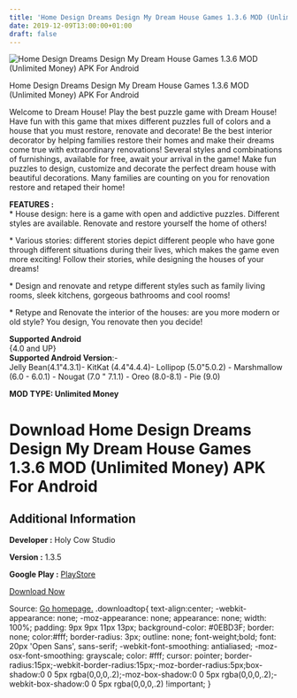 ```yaml
---
title: 'Home Design Dreams Design My Dream House Games 1.3.6 MOD (Unlimited Money) APK For Android'
date: 2019-12-09T13:00:00+01:00
draft: false
---
```


![Home Design Dreams Design My Dream House Games 1.3.6 MOD (Unlimited Money) APK For Android](https://i0.wp.com/apkhome.net/wp-content/uploads/2019/11/Home-Design-Dreams-Design-My-Dream-House-Games.png "Home Design Dreams Design My Dream House Games 1.3.6 MOD (Unlimited Money) APK For Android")

  

Home Design Dreams Design My Dream House Games 1.3.6 MOD (Unlimited Money) APK For Android

Welcome to Dream House! Play the best puzzle game with Dream House! Have fun with this game that mixes different puzzles full of colors and a house that you must restore, renovate and decorate! Be the best interior decorator by helping families restore their homes and make their dreams come true with extraordinary renovations! Several styles and combinations of furnishings, available for free, await your arrival in the game! Make fun puzzles to design, customize and decorate the perfect dream house with beautiful decorations. Many families are counting on you for renovation restore and retaped their home!

**FEATURES :**  
\* House design: here is a game with open and addictive puzzles. Different styles are available. Renovate and restore yourself the home of others!

\* Various stories: different stories depict different people who have gone through different situations during their lives, which makes the game even more exciting! Follow their stories, while designing the houses of your dreams!

\* Design and renovate and retype different styles such as family living rooms, sleek kitchens, gorgeous bathrooms and cool rooms!

\* Retype and Renovate the interior of the houses: are you more modern or old style? You design, You renovate then you decide!

**Supported Android**  
{4.0 and UP}  
**Supported Android Version**:-  
Jelly Bean(4.1"4.3.1)- KitKat (4.4"4.4.4)- Lollipop (5.0"5.0.2) - Marshmallow (6.0 - 6.0.1) - Nougat (7.0 " 7.1.1) - Oreo (8.0-8.1) - Pie (9.0)

**MOD TYPE: Unlimited Money**

Download Home Design Dreams Design My Dream House Games 1.3.6 MOD (Unlimited Money) APK For Android
===================================================================================================

Additional Information
----------------------

**Developer :** Holy Cow Studio

**Version :** 1.3.5

**Google Play :** [PlayStore](https://play.google.com/store/apps/details?id=com.holycowstudio.homedesigndreams)

  

[Download Now](https://store4app.co/post/home-design-dreams-design-my-dream-house-games-1-3-6-mod-unlimited-money-apk-for-android_1574929826)

  
Source: [Go homepage.](https://store4app.co/post/home-design-dreams-design-my-dream-house-games-1-3-6-mod-unlimited-money-apk-for-android_1574929826) .downloadtop{ text-align:center; -webkit-appearance: none; -moz-appearance: none; appearance: none; width: 100%; padding: 9px 9px 11px 13px; background-color: #0EBD3F; border: none; color:#fff; border-radius: 3px; outline: none; font-weight;bold; font: 20px 'Open Sans', sans-serif; -webkit-font-smoothing: antialiased; -moz-osx-font-smoothing: grayscale; color: #fff; cursor: pointer; border-radius:15px;-webkit-border-radius:15px;-moz-border-radius:5px;box-shadow:0 0 5px rgba(0,0,0,.2);-moz-box-shadow:0 0 5px rgba(0,0,0,.2);-webkit-box-shadow:0 0 5px rgba(0,0,0,.2) !important; }